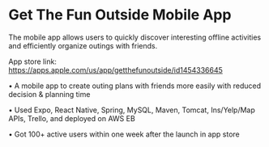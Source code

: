 # Get The Fun Outside Mobile App

The mobile app allows users to quickly discover interesting offline activities and efficiently organize outings with friends.

App store link: https://apps.apple.com/us/app/getthefunoutside/id1454336645

•	A mobile app to create outing plans with friends more easily with reduced decision & planning time

•	Used Expo, React Native, Spring, MySQL, Maven, Tomcat, Ins/Yelp/Map APIs, Trello, and deployed on AWS EB

•	Got 100+ active users within one week after the launch in app store


